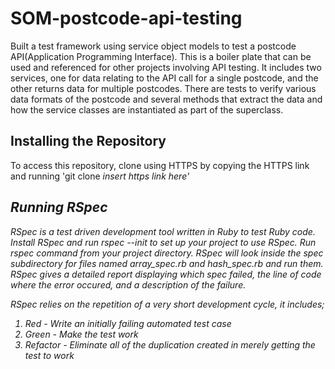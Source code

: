 # SOM-postcode-api-testing

Built a test framework using service object models to test a postcode API(Application Programming Interface).
This is a boiler plate that can be used and referenced for other projects involving API testing. It includes two services, one for data relating to the API call for a single postcode, and the other returns data for multiple postcodes. There are tests to verify various data formats of the postcode and several methods that extract the data and how the service classes are instantiated as part of the superclass.

## Installing the Repository
To access this repository, clone using HTTPS by copying the HTTPS link and running 'git clone <i>insert https link here'

##  Running RSpec
RSpec is a test driven development tool written in Ruby to test Ruby code.
Install RSpec and run rspec --init to set up your project to use RSpec. Run rspec command from your project directory. RSpec will look inside the spec subdirectory for files named array_spec.rb and hash_spec.rb and run them. RSpec gives a detailed report displaying which spec failed, the line of code where the error occured, and a description of the failure.

RSpec relies on the repetition of a very short development cycle, it includes;

1. Red - Write an initially failing automated test case
2. Green - Make the test work
3. Refactor - Eliminate all of the duplication created in merely getting the test to work
